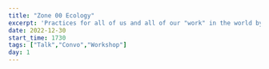 ```yaml
---
title: "Zone 00 Ecology"
excerpt: 'Practices for all of us and all of our "work" in the world by Jillian'
date: 2022-12-30
start_time: 1730
tags: ["Talk","Convo","Workshop"]
day: 1
---
```


